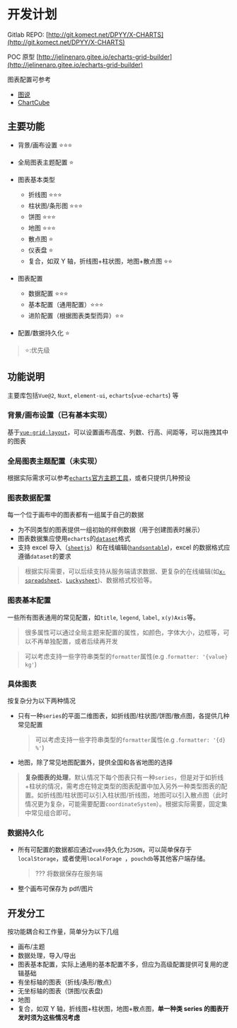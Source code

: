 # 开发计划

Gitlab REPO: [http://git.komect.net/DPYY/X-CHARTS](http://git.komect.net/DPYY/X-CHARTS)

POC 原型 [http://jelinenaro.gitee.io/echarts-grid-builder](http://jelinenaro.gitee.io/echarts-grid-builder)

图表配置可参考

- [图说](https://tushuo.baidu.com/)
- [ChartCube](https://chartcube.alipay.com/)

## 主要功能

- 背景/画布设置 ⭐⭐⭐
- 全局图表主题配置 ⭐
- 图表基本类型

  - 折线图 ⭐⭐⭐
  - 柱状图/条形图 ⭐⭐⭐
  - 饼图 ⭐⭐⭐
  - 地图 ⭐⭐⭐
  - 散点图 ⭐
  - 仪表盘 ⭐
  - 复合，如双 Y 轴，折线图+柱状图，地图+散点图 ⭐⭐

- 图表配置

  - 数据配置 ⭐⭐⭐
  - 基本配置（通用配置）⭐⭐⭐
  - 进阶配置（根据图表类型而异）⭐⭐

- 配置/数据持久化 ⭐

> ⭐:优先级

## 功能说明

主要库包括`Vue@2`, `Nuxt`, `element-ui`, `echarts`(`vue-echarts`) 等

### 背景/画布设置（已有基本实现）

基于[`vue-grid-layout`](https://github.com/jbaysolutions/vue-grid-layout)，可以设置画布高度、列数、行高、间距等，可以拖拽其中的图表

### 全局图表主题配置（未实现）

根据实际需求可以参考[`echarts`官方主题工具](https://echarts.apache.org/zh/theme-builder.html)，或者只提供几种预设

### 图表数据配置

每一个位于画布中的图表都有一组属于自己的数据

- 为不同类型的图表提供一组初始的样例数据（用于创建图表时展示）
- 图表数据集应使用`echarts`的[`dataset`](https://echarts.apache.org/zh/tutorial.html#%E4%BD%BF%E7%94%A8%20dataset%20%E7%AE%A1%E7%90%86%E6%95%B0%E6%8D%AE)格式
- 支持 excel 导入（[`sheetjs`](https://github.com/SheetJS/sheetjs)）和在线编辑([`handsontable`](https://handsontable.com/docs/8.2.0/tutorial-introduction.html))，excel 的数据格式应遵循`dataset`的要求

> 根据实际需要，可以后续支持从服务端请求数据、更复杂的在线编辑(如[`x-spreadsheet`](https://myliang.github.io/x-spreadsheet/)、[`Luckysheet`](https://mengshukeji.github.io/LuckysheetDocs/))、数据格式校验等。

### 图表基本配置

一些所有图表通用的常见配置，如`title`, `legend`, `label`, `x(y)Axis`等。

> 很多属性可以通过全局主题来配置的属性，如颜色，字体大小，边框等，可以不再单独配置，或者后续再开发

> 可以考虑支持一些字符串类型的`formatter`属性(e.g .`formatter: '{value} kg'`)

### 具体图表

按复杂分为以下两种情况

- 只有一种`series`的平面二维图表，如折线图/柱状图/饼图/散点图，各提供几种常见配置

  > 可以考虑支持一些字符串类型的`formatter`属性(e.g .`formatter: '{d} %'`)

- 地图，除了常见地图配置外，提供全国和各省地图的选择

> **复杂图表的处理**，默认情况下每个图表只有一种`series`，但是对于如折线+柱状的情况，需考虑在特定类型的图表配置中加入另外一种类型图表的配置。如折线图/柱状图可以引入柱状图/折线图，地图可以引入散点图（此时情况更为复杂，可能需要配置`coordinateSystem`）。根据实际需要，固定集中常见组合即可。

### 数据持久化

- 所有可配置的数据都应通过`vuex`持久化为`JSON`，可以简单保存于`localStorage`，或者使用`localForage `，`pouchdb`等其他客户端存储。

  > ??? 将数据保存在服务端

- 整个画布可保存为 pdf/图片

## 开发分工

按功能耦合和工作量，简单分为以下几组

- 画布/主题
- 数据处理，导入/导出
- 图表基本配置，实际上通用的基本配置不多，但应为高级配置提供可复用的逻辑基础
- 有坐标轴的图表（折线/条形/散点）
- 无坐标轴的图表（饼图/仪表盘)
- 地图
- 复合，如双 Y 轴，折线图+柱状图，地图+散点图，**单一种类 series 的图表开发时须为这些情况考虑**
